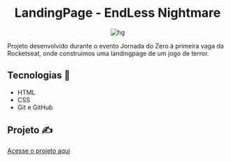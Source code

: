 <h1 align="center"> LandingPage - EndLess Nightmare </h1>
<p align="center"
<a href="https://ibb.co/Gs8DFJ9"><img src="https://i.ibb.co/7gZDbzQ/hg.jpg" alt="hg" border="0"></a>
</p>

Projeto desenvolvido durante o evento Jornada do Zero à primeira vaga da Rocketseat, onde construimos uma landingpage de um jogo de terror.

  
## Tecnologias 🚀
- HTML
- CSS
- Git e GitHub

## Projeto ✍️
[Acesse o projeto aqui](https://gnovaess.github.io/horror-game)
